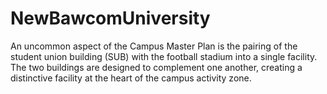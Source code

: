 # NewBawcomUniversity
An uncommon aspect of the Campus Master Plan is the pairing of the student union building (SUB) with the football stadium into a single facility.                       The two buildings are designed to complement one another, creating a distinctive facility at the heart of the campus activity zone.
